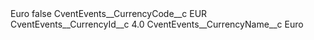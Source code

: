 <?xml version="1.0" encoding="UTF-8"?>
<CustomMetadata xmlns="http://soap.sforce.com/2006/04/metadata" xmlns:xsi="http://www.w3.org/2001/XMLSchema-instance" xmlns:xsd="http://www.w3.org/2001/XMLSchema">
    <label>Euro</label>
    <protected>false</protected>
    <values>
        <field>CventEvents__CurrencyCode__c</field>
        <value xsi:type="xsd:string">EUR</value>
    </values>
    <values>
        <field>CventEvents__CurrencyId__c</field>
        <value xsi:type="xsd:double">4.0</value>
    </values>
    <values>
        <field>CventEvents__CurrencyName__c</field>
        <value xsi:type="xsd:string">Euro</value>
    </values>
</CustomMetadata>
